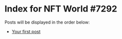 # Index for NFT World #7292
Posts will be displayed in the order below:

- [Your first post](./001-first.md)


